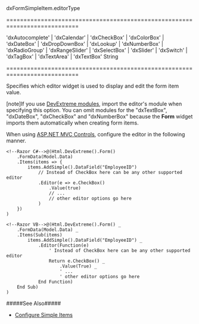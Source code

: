 <!--id-->dxFormSimpleItem.editorType<!--/id-->
===========================================================================
<!--acceptValues-->'dxAutocomplete' | 'dxCalendar' | 'dxCheckBox' | 'dxColorBox' | 'dxDateBox' | 'dxDropDownBox' | 'dxLookup' | 'dxNumberBox' | 'dxRadioGroup' | 'dxRangeSlider' | 'dxSelectBox' | 'dxSlider' | 'dxSwitch' | 'dxTagBox' | 'dxTextArea' | 'dxTextBox'<!--/acceptValues-->
<!--type-->String<!--/type-->
===========================================================================

<!--shortDescription-->
Specifies which editor widget is used to display and edit the form item value.
<!--/shortDescription-->

<!--fullDescription-->
[note]If you use [DevExtreme modules](/Documentation/Guide/Common/Modularity/), import the editor's module when specifying this option. You can omit modules for the "dxTextBox", "dxDateBox", "dxCheckBox" and "dxNumberBox" because the **Form** widget imports them automatically when creating form items. 

When using [ASP.NET MVC Controls](/Documentation/Guide/ASP.NET_MVC_Controls/Fundamentals/), configure the editor in the following manner.

    <!--Razor C#-->@(Html.DevExtreme().Form()
        .FormData(Model.Data)
        .Items(items => {
            items.AddSimple().DataField("EmployeeID")
                // Instead of CheckBox here can be any other supported editor
                .Editor(e => e.CheckBox()
                    .Value(true)
                    // ...
                    // other editor options go here
                )
        })
    )

    <!--Razor VB-->@(Html.DevExtreme().Form() _
        .FormData(Model.Data) _
        .Items(Sub(items)
            items.AddSimple().DataField("EmployeeID") _
                .Editor(Function(e)
                    ' Instead of CheckBox here can be any other supported editor
                    Return e.CheckBox() _
                        .Value(True) _
                        ' ...
                        ' other editor options go here
                End Function)
        End Sub)
    )

#####See Also#####
- [Configure Simple Items](/Documentation/Guide/Widgets/Form/Configure_Simple_Items/)
<!--/fullDescription-->